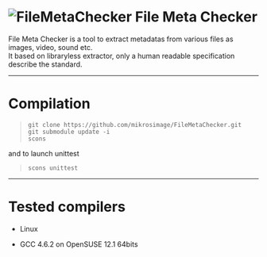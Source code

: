 ![FileMetaChecker](https://github.com/mikrosimage/FileMetaChecker/resources/FileMetaCheckerLogo.png "FileMetaChecker")
File Meta Checker
=================
  
File Meta Checker is a tool to extract metadatas from various files as images, video, sound etc.  
It based on libraryless extractor, only a human readable specification describe the standard.  
  
___
Compilation
===========
  
> `git clone https://github.com/mikrosimage/FileMetaChecker.git`  
> `git submodule update -i`  
> `scons`  
  
and to launch unittest  
> `scons unittest`  
  
___
Tested compilers
================
  
- Linux  
 + GCC 4.6.2 on OpenSUSE 12.1 64bits  
  


